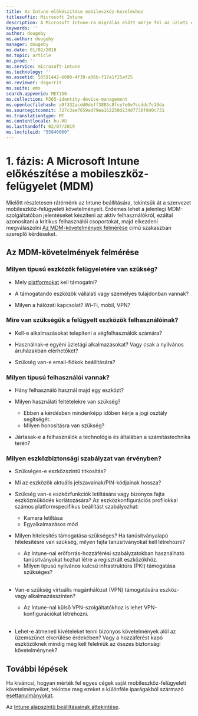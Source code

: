 ```yaml
---
title: Az Intune előkészítése mobileszköz-kezeléshez
titlesuffix: Microsoft Intune
description: A Microsoft Intune-ra migrálás előtt mérje fel az üzleti és technikai követelményeket.
keywords: ''
author: dougeby
ms.author: dougeby
manager: dougeby
ms.date: 01/02/2018
ms.topic: article
ms.prod: ''
ms.service: microsoft-intune
ms.technology: ''
ms.assetid: 58591442-6606-4f39-a06b-f17a1f25af25
ms.reviewer: dagerrit
ms.suite: ems
search.appverid: MET150
ms.collection: M365-identity-device-management
ms.openlocfilehash: a9f332acdd0deff3885c8fce7e0e7ccddc7c10da
ms.sourcegitcommit: 727c3ae7659ad79ea162250d234d7730f840c731
ms.translationtype: MT
ms.contentlocale: hu-HU
ms.lasthandoff: 02/07/2019
ms.locfileid: "55846060"
---
```

# <a name="phase-1-prepare-microsoft-intune-for-mobile-device-management-mdm"></a>1. fázis: A Microsoft Intune előkészítése a mobileszköz-felügyelet (MDM)

Mielőtt részletesen rátérnénk az Intune beállítására, tekintsük át a szervezet mobileszköz-felügyeleti követelményeit. Érdemes lehet a jelenlegi MDM-szolgáltatóban jelentéseket készíteni az aktív felhasználókról, ezáltal azonosítani a kritikus felhasználói csoportokat, majd elkezdeni megválaszolni [Az MDM-követelmények felmérése](migration-guide-prepare.md#assess-mdm-requirements) című szakaszban szereplő kérdéseket.

## <a name="assess-mdm-requirements"></a>Az MDM-követelmények felmérése

### <a name="what-kinds-of-devices-do-you-need-to-manage"></a>Milyen típusú eszközök felügyeletére van szükség?

-   Mely [platformokat](supported-devices-browsers.md) kell támogatni?

-   A támogatandó eszközök vállalati vagy személyes tulajdonban vannak?

-   Milyen a hálózati kapcsolat? Wi-Fi, mobil, VPN?

### <a name="what-do-your-users-need-to-do-on-managed-devices"></a>Mire van szükségük a felügyelt eszközök felhasználóinak?

-   Kell-e alkalmazásokat telepíteni a végfelhasználók számára?

-   Használnak-e egyéni üzletági alkalmazásokat? Vagy csak a nyilvános áruházakban elérhetőket?

-   Szükség van-e email-fiókok beállítására?

### <a name="what-kinds-of-users"></a>Milyen típusú felhasználói vannak?

-   Hány felhasználó használ majd egy eszközt?

-   Milyen használati feltételekre van szükség?

    -   Ebben a kérdésben mindenképp időben kérje a jogi osztály segítségét.
    -   Milyen honosításra van szükség?

-   Jártasak-e a felhasználók a technológia és általában a számítástechnika terén?

### <a name="what-is-your-device-security-policy"></a>Milyen eszközbiztonsági szabályzat van érvényben?

- Szükséges-e eszközszintű titkosítás?

- Mi az eszközök aktuális jelszavainak/PIN-kódjainak hossza?

- Szükség van-e eszközfunkciók letiltására vagy bizonyos fajta eszközműködés korlátozására? Az eszközkonfigurációs profilokkal számos platformspecifikus beállítást szabályozhat:
    - Kamera letiltása
    - Egyalkalmazásos mód<br/>

- Milyen hitelesítés támogatása szükséges? Ha tanúsítványalapú hitelesítésre van szükség, milyen fajta tanúsítványokat kell létrehozni?
  - Az Intune-nal erőforrás-hozzáférési szabályzatokban használható tanúsítványokat hozhat létre a regisztrált eszközökhöz.
  -   Milyen típusú nyilvános kulcsú infrastruktúra (PKI) támogatása szükséges?
  <br></br>
- Van-e szükség virtuális magánhálózat (VPN) támogatására eszköz- vagy alkalmazásszinten?

  -   Az Intune-nal külső VPN-szolgáltatókhoz is lehet VPN-konfigurációkat létrehozni.
  <br/><br/>
- Lehet-e átmeneti kivételeket tenni bizonyos követelmények alól az üzemszünet elkerülése érdekében? Vagy a hozzáférést kapó eszközöknek mindig meg kell felelniük az összes biztonsági követelménynek?

## <a name="next-steps"></a>További lépések
Ha kíváncsi, hogyan mérték fel egyes cégek saját mobileszköz-felügyeleti követelményeiket, tekintse meg ezeket a különféle iparágakból származó [esettanulmányokat](https://customers.microsoft.com/story/mwh-global-now-part-of-stantec-secures-mobile-devices-with-intune).

Az [Intune alapszintű beállításainak áttekintése](migration-guide-setup.md).
